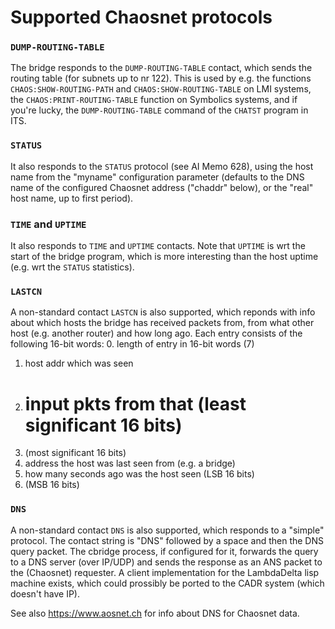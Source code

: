 # Supported Chaosnet protocols

### `DUMP-ROUTING-TABLE`
The bridge responds to the `DUMP-ROUTING-TABLE` contact, which sends the
routing table (for subnets up to nr 122). This is used by e.g. the
functions `CHAOS:SHOW-ROUTING-PATH` and `CHAOS:SHOW-ROUTING-TABLE` on LMI
systems, the `CHAOS:PRINT-ROUTING-TABLE` function on Symbolics systems,
and if you're lucky, the `DUMP-ROUTING-TABLE` command of the `CHATST`
program in ITS. 

### `STATUS`

It also responds to the `STATUS` protocol (see AI Memo 628), using the
host name from the "myname" configuration parameter (defaults to the
DNS name of the configured Chaosnet address ("chaddr" below), or the
"real" host name, up to first period).

### `TIME` and `UPTIME`
It also responds to `TIME` and `UPTIME` contacts. Note that `UPTIME` is wrt
the start of the bridge program, which is more interesting than the
host uptime (e.g. wrt the `STATUS` statistics).

### `LASTCN`
A non-standard contact `LASTCN` is also supported, which reponds with
info about which hosts the bridge has received packets from, from what
other host (e.g. another router) and how long ago. Each entry consists of
the following 16-bit words:
 0. length of entry in 16-bit words (7)
 1. host addr which was seen
 2. # input pkts from that (least significant 16 bits)
 3.   (most significant 16 bits)
 4. address the host was last seen from (e.g. a bridge)
 5. how many seconds ago was the host seen (LSB 16 bits)
 6.   (MSB 16 bits)

### `DNS`
A non-standard contact `DNS` is also supported, which responds to a
"simple" protocol. The contact string is "DNS" followed by a space and
then the DNS query packet. The cbridge process, if configured for it,
forwards the query to a DNS server (over IP/UDP) and sends the
response as an ANS packet to the (Chaosnet) requester. A client
implementation for the LambdaDelta lisp machine exists, which could
prossibly be ported to the CADR system (which doesn't have IP). 

See also https://www.aosnet.ch for info about DNS for Chaosnet data.
